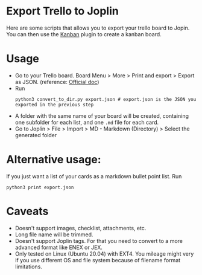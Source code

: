 # Export Trello to Joplin

Here are some scripts that allows you to export your trello board to Jopin. You can then use the [Kanban](https://github.com/joplin/plugin-kanban/wiki) plugin to create a kanban board.

# Usage 
* Go to your Trello board. Board Menu > More > Print and export > Export as JSON. (reference: [Official doc](https://help.trello.com/article/747-exporting-data-from-trello-1))
* Run 
    ```
    python3 convert_to_dir.py export.json # export.json is the JSON you exported in the previous step
    ```
* A folder with the same name of your board will be created, containing one subfolder for each list, and one `.md` file for each card.
* Go to Joplin > File > Import > MD - Markdown (Directory) > Select the generated folder

# Alternative usage:
If you just want a list of your cards as a markdown bullet point list.  Run
```
python3 print export.json
```

# Caveats
* Doesn't support images, checklist, attachments, etc.
* Long file name will be trimmed.
* Doesn't support Joplin tags. For that you need to convert to a more advanced format like ENEX or JEX.
* Only tested on Linux (Ubuntu 20.04) with EXT4. You mileage might very if you use different OS and file system because of filename format limitations.

